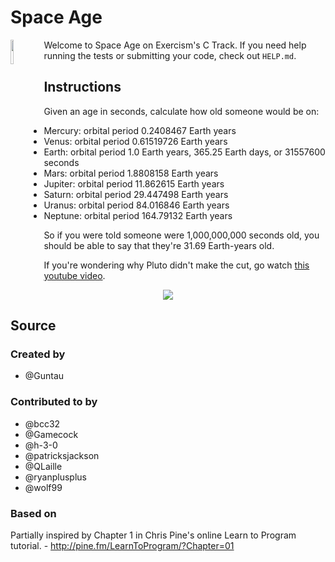 # Space Age
<img align="left" width="10%" src="https://dg8krxphbh767.cloudfront.net/exercises/space-age.svg">

Welcome to Space Age on Exercism's C Track.
If you need help running the tests or submitting your code, check out `HELP.md`.



## Instructions

Given an age in seconds, calculate how old someone would be on:

   - Mercury: orbital period 0.2408467 Earth years
   - Venus: orbital period 0.61519726 Earth years
   - Earth: orbital period 1.0 Earth years, 365.25 Earth days, or 31557600 seconds
   - Mars: orbital period 1.8808158 Earth years
   - Jupiter: orbital period 11.862615 Earth years
   - Saturn: orbital period 29.447498 Earth years
   - Uranus: orbital period 84.016846 Earth years
   - Neptune: orbital period 164.79132 Earth years

So if you were told someone were 1,000,000,000 seconds old, you should
be able to say that they're 31.69 Earth-years old.

If you're wondering why Pluto didn't make the cut, go watch [this youtube video](http://www.youtube.com/watch?v=Z_2gbGXzFbs).

<p align="center" width="100%">
	<img src="https://i.pinimg.com/originals/0e/64/3e/0e643e1015b0f01d2de68b54554bc95f.gif">
</p>

## Source

### Created by

- @Guntau

### Contributed to by

- @bcc32
- @Gamecock
- @h-3-0
- @patricksjackson
- @QLaille
- @ryanplusplus
- @wolf99

### Based on

Partially inspired by Chapter 1 in Chris Pine's online Learn to Program tutorial. - http://pine.fm/LearnToProgram/?Chapter=01
